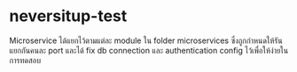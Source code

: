 # neversitup-test
Microservice ได้แยกไว้ตามแต่ละ module ใน folder microservices ซึ่งถูกกำหนดให้รันแยกกันคนละ port และได้ fix db connection และ authentication config ไว้เพื่อให้ง่ายในการทดสอบ
